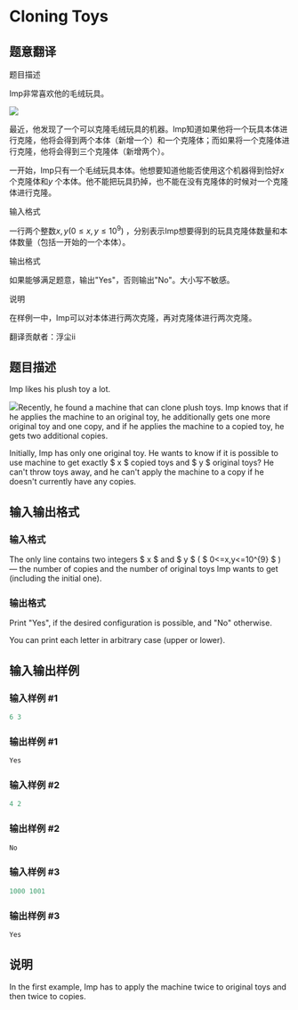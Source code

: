 # Cloning Toys

## 题意翻译

题目描述

Imp非常喜欢他的毛绒玩具。

![](https://cdn.luogu.org/upload/vjudge_pic/CF922A/62fe36f6fbde65681f909b9b7cc85dddda4799f7.png)

最近，他发现了一个可以克隆毛绒玩具的机器。Imp知道如果他将一个玩具本体进行克隆，他将会得到两个本体（新增一个）和一个克隆体；而如果将一个克隆体进行克隆，他将会得到三个克隆体（新增两个）。

一开始，Imp只有一个毛绒玩具本体。他想要知道他能否使用这个机器得到恰好$x$ 个克隆体和$y$ 个本体。他不能把玩具扔掉，也不能在没有克隆体的时候对一个克隆体进行克隆。

输入格式

一行两个整数$x,y(0 \le x,y \le 10^9)$ ，分别表示Imp想要得到的玩具克隆体数量和本体数量（包括一开始的一个本体）。

输出格式

如果能够满足题意，输出"Yes"，否则输出"No"。大小写不敏感。

说明

在样例一中，Imp可以对本体进行两次克隆，再对克隆体进行两次克隆。

翻译贡献者：浮尘ii

## 题目描述

Imp likes his plush toy a lot.

![](https://cdn.luogu.com.cn/upload/vjudge_pic/CF922A/62fe36f6fbde65681f909b9b7cc85dddda4799f7.png)Recently, he found a machine that can clone plush toys. Imp knows that if he applies the machine to an original toy, he additionally gets one more original toy and one copy, and if he applies the machine to a copied toy, he gets two additional copies.

Initially, Imp has only one original toy. He wants to know if it is possible to use machine to get exactly $ x $ copied toys and $ y $ original toys? He can't throw toys away, and he can't apply the machine to a copy if he doesn't currently have any copies.

## 输入输出格式

### 输入格式

The only line contains two integers $ x $ and $ y $ ( $ 0<=x,y<=10^{9} $ ) — the number of copies and the number of original toys Imp wants to get (including the initial one).

### 输出格式

Print "Yes", if the desired configuration is possible, and "No" otherwise.

You can print each letter in arbitrary case (upper or lower).

## 输入输出样例

### 输入样例 #1

```cpp
6 3

```
### 输出样例 #1

```cpp
Yes

```
### 输入样例 #2

```cpp
4 2

```
### 输出样例 #2

```cpp
No

```
### 输入样例 #3

```cpp
1000 1001

```
### 输出样例 #3

```cpp
Yes

```
## 说明

In the first example, Imp has to apply the machine twice to original toys and then twice to copies.

